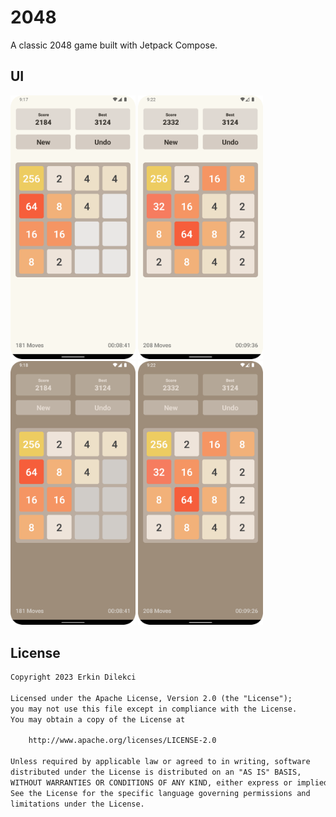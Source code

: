 # 2048

A classic 2048 game built with Jetpack Compose.

## UI
<div>
  <img src="https://raw.githubusercontent.com/erkindil/GithubRepositoryEdit/main/bl01.png" width="200">
  <img src="https://raw.githubusercontent.com/erkindil/GithubRepositoryEdit/main/bl02.png" width="200">
  <img src="https://raw.githubusercontent.com/erkindil/GithubRepositoryEdit/main/bd01.png" width="200">
  <img src="https://raw.githubusercontent.com/erkindil/GithubRepositoryEdit/main/bd02.png" width="200">
</div>

## License
```xml
Copyright 2023 Erkin Dilekci

Licensed under the Apache License, Version 2.0 (the "License");
you may not use this file except in compliance with the License.
You may obtain a copy of the License at

    http://www.apache.org/licenses/LICENSE-2.0

Unless required by applicable law or agreed to in writing, software
distributed under the License is distributed on an "AS IS" BASIS,
WITHOUT WARRANTIES OR CONDITIONS OF ANY KIND, either express or implied.
See the License for the specific language governing permissions and
limitations under the License.
```
